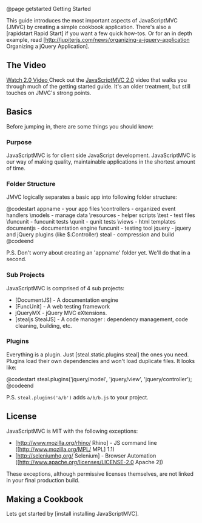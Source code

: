 @page getstarted Getting Started

This guide introduces the most important aspects of JavaScriptMVC (JMVC) by 
creating a simple cookbook application.  There's also a [rapidstart Rapid Start] if 
you want a few quick how-tos.  Or for an in depth example, 
read [http://jupiterjs.com/news/organizing-a-jquery-application Organizing a jQuery Application].


##  The Video

<a href='http://cdn.javascriptmvc.com/videos/2_0/2_0_demo.htm' id='video' class='big_button floatLeft'>
     <span>Watch</span>
     <span class='label'>2.0 Video</span>
 </a>  Check out the <a href='http://javascriptmvc.s3.amazonaws.com/videos/2_0/2_0_demo.htm'>
 JavaScriptMVC 2.0</a> video that walks you through much of the getting started guide.  
 It's an older treatment, but still touches on JMVC's strong points.

<h2 class='spaced'>Basics</h2>

Before jumping in, there are some things you should know:

### Purpose

JavaScriptMVC is for client side JavaScript development.  JavaScriptMVC is our way
of making quality, maintainable applications in the shortest amount of time.


### Folder Structure

JMVC logically separates a basic app into following folder structure:

@codestart
appname            - your app files
    \controllers   - organized event handlers
    \models        - manage data
    \resources     - helper scripts
    \test          - test files
        \funcunit  - funcunit tests
        \qunit     - qunit tests
    \views         - html templates
documentjs         - documentation engine
funcunit           - testing tool
jquery             - jquery and jQuery plugins (like $.Controller)
steal              - compression and build
@codeend

<div class='whisper'>P.S. Don't worry about creating an 'appname' folder yet.  We'll do that in a second.</div>

### Sub Projects

JavaScriptMVC is comprised of 4 sub projects:

  - [DocumentJS] - A documentation engine
  - [FuncUnit] - A web testing framework
  - jQueryMX - jQuery MVC eXtensions.
  - [stealjs StealJS] - A code manager : dependency management, code cleaning, building, etc.

### Plugins 

Everything is a plugin.  Just [steal.static.plugins steal] the ones you need. 
Plugins load their own dependencies and won't load duplicate files.  It looks like:

@codestart
steal.plugins('jquery/model',
  'jquery/view',
  'jquery/controller');
@codeend

<div class='whisper'>
  P.S. <code>steal.plugins('a/b')</code> adds <code>a/b/b.js</code>
 to your project. </div>

## License

JavaScriptMVC is MIT with the following exceptions:

 - [http://www.mozilla.org/rhino/ Rhino] - JS command line ([http://www.mozilla.org/MPL/ MPL] 1.1)
 - [http://seleniumhq.org/ Selenium] - Browser Automation ([http://www.apache.org/licenses/LICENSE-2.0 Apache 2])

These exceptions, although permissive licenses themselves, are not linked in your final production build.

## Making a Cookbook

Lets get started by [install installing JavaScriptMVC].
